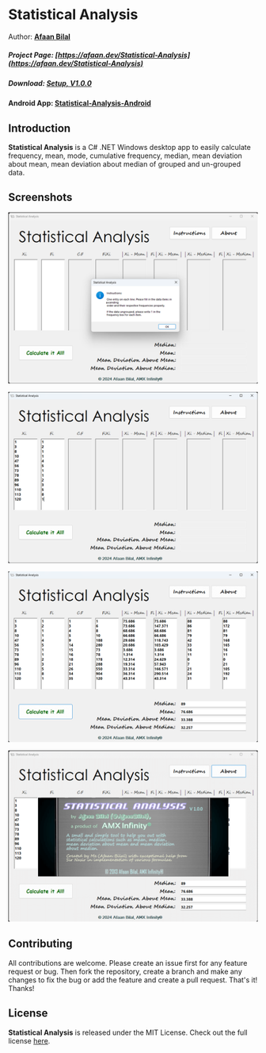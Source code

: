 Statistical Analysis
==============

Author: **[Afaan Bilal](https://afaan.dev)**

##### Project Page: [https://afaan.dev/Statistical-Analysis](https://afaan.dev/Statistical-Analysis)
##### Download: [Setup, V1.0.0](https://afaan.dev/Statistical-Analysis/Statistical-Analysis-1.0.0-Setup.zip)

#### Android App: [Statistical-Analysis-Android](https://github.com/AfaanBilal/Statistical-Analysis-Android)

## Introduction
**Statistical Analysis** is a C# .NET Windows desktop app to easily calculate frequency, mean,
mode, cumulative frequency, median, mean deviation about mean, mean deviation about median of
grouped and un-grouped data.

## Screenshots
![Statistical Analysis - Instructions](./screenshots/instructions.png)

![Statistical Analysis - Data Entry](./screenshots/data-entry.png)

![Statistical Analysis - Results](./screenshots/result.png)

![Statistical Analysis - About](./screenshots/about.png)

## Contributing
All contributions are welcome. Please create an issue first for any feature request
or bug. Then fork the repository, create a branch and make any changes to fix the bug
or add the feature and create a pull request. That's it!
Thanks!

## License
**Statistical Analysis** is released under the MIT License.
Check out the full license [here](LICENSE).
